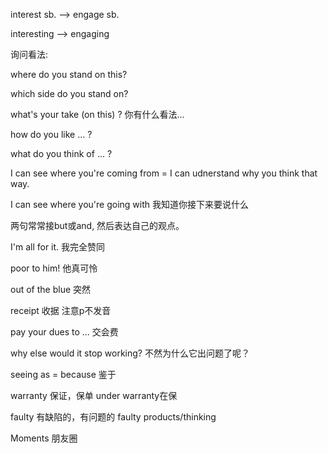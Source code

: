 interest sb. --> engage sb.

interesting --> engaging

询问看法:

where do you stand on this?

which side do you stand on?

what's your take (on this) ? 你有什么看法...

how do you like ... ?

what do you think of ... ?

I can see where you're coming from = I can udnerstand why you think that way.

I can see where you're going with 我知道你接下来要说什么

两句常常接but或and, 然后表达自己的观点。

I'm all for it. 我完全赞同

poor to him! 他真可怜

out of the blue 突然

receipt 收据 注意p不发音

pay your dues to ... 交会费

why else would it stop working? 不然为什么它出问题了呢？

seeing as   = because 鉴于

warranty 保证，保单  under warranty在保

faulty 有缺陷的，有问题的  faulty products/thinking

Moments 朋友圈